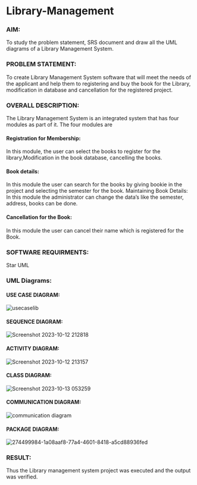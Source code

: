 # Library-Management
### AIM:
To study the problem statement, SRS document and draw all the UML diagrams of a Library Management System.
### PROBLEM STATEMENT:
To create Library Management System software that will meet the needs of the applicant
and help them to registering and buy the book for the Library, modification in database and
cancellation for the registered project.
### OVERALL DESCRIPTION:
The Library Management System is an integrated system that has four modules as part of
it. The four modules are
#### Registration for Membership:
In this module, the user can select the books to register for the library,Modification in the book
database, cancelling the books.
#### Book details:
In this module the user can search for the books by giving bookie in the project and selecting
the semester for the book.
Maintaining Book Details:
In this module the administrator can change the data’s like the semester, address, books can be
done.
#### Cancellation for the Book:
In this module the user can cancel their name which is registered for the Book.
### SOFTWARE REQUIRMENTS:
Star UML
### UML Diagrams:
#### USE CASE DIAGRAM:
![usecaselib](https://github.com/JananiSoundararajan/Library-Management/assets/119477549/5501fd5e-7042-4bae-8eda-ae7f3f685611)
#### SEQUENCE DIAGRAM:
![Screenshot 2023-10-12 212818](https://github.com/JananiSoundararajan/Library-Management/assets/119477549/9661e8a0-71f1-4edd-9014-52d0bdc51f4e)
#### ACTIVITY DIAGRAM:
![Screenshot 2023-10-12 213157](https://github.com/JananiSoundararajan/Library-Management/assets/119477549/a4c06019-2f4f-4e8c-a73d-338eb4b18a6c)
#### CLASS DIAGRAM:
![Screenshot 2023-10-13 053259](https://github.com/JananiSoundararajan/Library-Management/assets/119477549/f83bea62-8887-447a-8069-9cb95e95155f)
#### COMMUNICATION DIAGRAM:
![communication diagram](https://github.com/JananiSoundararajan/Library-Management/assets/119477549/2bcc64c4-4099-490a-b01e-948974d86387)
#### PACKAGE DIAGRAM:
![274499984-1a08aaf8-77a4-4601-8418-a5cd88936fed](https://github.com/JananiSoundararajan/Library-Management/assets/119477549/a3ac446a-9650-4589-bddf-6acbacd01cf2)




### RESULT:
Thus the Library management system project was executed and the output was verified.
